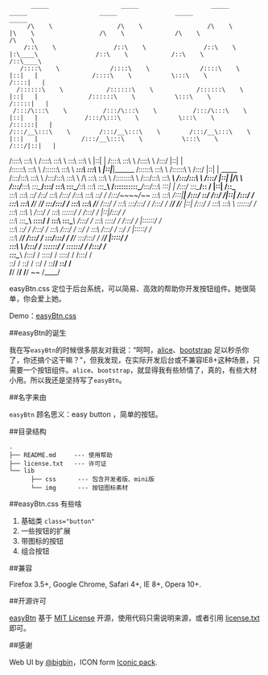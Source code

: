           _____                    _____                    _____                _____                    _____                _____                    _____          
         /\    \                  /\    \                  /\    \              |\    \                  /\    \              /\    \                  /\    \         
        /::\    \                /::\    \                /::\    \             |:\____\                /::\    \            /::\    \                /::\____\        
       /::::\    \              /::::\    \              /::::\    \            |::|   |               /::::\    \           \:::\    \              /::::|   |        
      /::::::\    \            /::::::\    \            /::::::\    \           |::|   |              /::::::\    \           \:::\    \            /:::::|   |        
     /:::/\:::\    \          /:::/\:::\    \          /:::/\:::\    \          |::|   |             /:::/\:::\    \           \:::\    \          /::::::|   |        
    /:::/__\:::\    \        /:::/__\:::\    \        /:::/__\:::\    \         |::|   |            /:::/__\:::\    \           \:::\    \        /:::/|::|   |        
   /::::\   \:::\    \      /::::\   \:::\    \       \:::\   \:::\    \        |::|   |           /::::\   \:::\    \          /::::\    \      /:::/ |::|   |        
  /::::::\   \:::\    \    /::::::\   \:::\    \    ___\:::\   \:::\    \       |::|___|______    /::::::\   \:::\    \        /::::::\    \    /:::/  |::|   | _____  
 /:::/\:::\   \:::\    \  /:::/\:::\   \:::\    \  /\   \:::\   \:::\    \      /::::::::\    \  /:::/\:::\   \:::\ ___\      /:::/\:::\    \  /:::/   |::|   |/\    \ 
/:::/__\:::\   \:::\____\/:::/  \:::\   \:::\____\/::\   \:::\   \:::\____\    /::::::::::\____\/:::/__\:::\   \:::|    |    /:::/  \:::\____\/:: /    |::|   /::\____\
\:::\   \:::\   \::/    /\::/    \:::\  /:::/    /\:::\   \:::\   \::/    /   /:::/~~~~/~~      \:::\   \:::\  /:::|____|   /:::/    \::/    /\::/    /|::|  /:::/    /
 \:::\   \:::\   \/____/  \/____/ \:::\/:::/    /  \:::\   \:::\   \/____/   /:::/    /          \:::\   \:::\/:::/    /   /:::/    / \/____/  \/____/ |::| /:::/    / 
  \:::\   \:::\    \               \::::::/    /    \:::\   \:::\    \      /:::/    /            \:::\   \::::::/    /   /:::/    /                   |::|/:::/    /  
   \:::\   \:::\____\               \::::/    /      \:::\   \:::\____\    /:::/    /              \:::\   \::::/    /   /:::/    /                    |::::::/    /   
    \:::\   \::/    /               /:::/    /        \:::\  /:::/    /    \::/    /                \:::\  /:::/    /    \::/    /                     |:::::/    /    
     \:::\   \/____/               /:::/    /          \:::\/:::/    /      \/____/                  \:::\/:::/    /      \/____/                      |::::/    /     
      \:::\    \                  /:::/    /            \::::::/    /                                 \::::::/    /                                    /:::/    /      
       \:::\____\                /:::/    /              \::::/    /                                   \::::/    /                                    /:::/    /       
        \::/    /                \::/    /                \::/    /                                     \::/____/                                     \::/    /        
         \/____/                  \/____/                  \/____/                                       ~~                                            \/____/         
                                                                                                                                                                       
easyBtn.css 定位于后台系统，可以简易、高效的帮助你开发按钮组件。她很简单，你会爱上她。

Demo：[easyBtn.css](http://hoosin.github.io/easyBtn/)

##easyBtn的诞生

我在写```easyBtn```的时候很多朋友对我说：“呵呵，[alice](https://github.com/aliceui/aliceui.org)、[bootstrap](https://github.com/twbs/bootstrap) 足以秒杀你了，你还搞个这干嘛？”，但我发现，在实际开发后台或不兼容IE8+这种场景，只需要一个按钮组件。```alice```、```bootstrap```，就显得我有些矫情了，真的，有些大材小用。所以我还是坚持写了```easyBtn```。

##名字来由

```easyBtn``` 顾名思义：easy button ，简单的按钮。

##目录结构

```
.
├── README.md     --- 使用帮助
├── license.txt   --- 许可证
└── lib     
	  ├── css      --- 包含开发者版、mini版
	  └── img      --- 按钮图标素材
```
 
##easyBtn.css 有些啥

1. 基础类 ```class="button"```
2. 一些按钮的扩展
3. 带图标的按钮
4. 组合按钮


##兼容

Firefox 3.5+, Google Chrome, Safari 4+, IE 8+, Opera 10+.

##开源许可

 [easyBtn](https://github.com/hoosin/easyBtn "easyBtn") 基于 [MIT License](http://zh.wikipedia.org/wiki/MIT_License "MIT License") 开源，使用代码只需说明来源，或者引用 [license.txt](http://hoosin.github.io/easyBtn/LICENSE.txt "license.txt")  即可。

##感谢

Web UI by [@bigbin](http://weibo.com/u/1759117577)，ICON form [Iconic pack](https://useiconic.com/open/).

